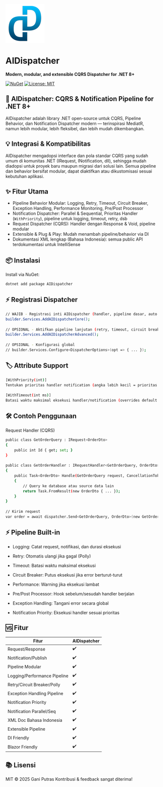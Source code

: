 ![AIDispatcher Logo](https://raw.githubusercontent.com/ganiputras/AIDispatcher/master/logo.png)

# AIDispatcher

**Modern, modular, and extensible CQRS Dispatcher for .NET 8+**

[![NuGet](https://img.shields.io/nuget/v/AIDispatcher.svg?style=flat-square)](https://www.nuget.org/packages/AIDispatcher)
[![License: MIT](https://img.shields.io/badge/license-MIT-blue.svg?style=flat-square)](https://github.com/ganiputras/AIDispatcher/blob/master/AIDispatcher/LICENSE.txt)


## 🚀 AIDispatcher: CQRS & Notification Pipeline for .NET 8+

AIDispatcher adalah library .NET open-source untuk CQRS, Pipeline Behavior, dan Notification Dispatcher modern — terinspirasi MediatR, namun lebih modular, lebih fleksibel, dan lebih mudah dikembangkan.

##  💡 Integrasi & Kompatibilitas
AIDispatcher mengadopsi interface dan pola standar CQRS yang sudah umum di komunitas .NET (IRequest, INotification, dll), sehingga mudah diadopsi untuk proyek baru maupun migrasi dari solusi lain.
Semua pipeline dan behavior bersifat modular, dapat diaktifkan atau dikustomisasi sesuai kebutuhan aplikasi.


## ✨ Fitur Utama

- Pipeline Behavior Modular: Logging, Retry, Timeout, Circuit Breaker, Exception Handling, Performance Monitoring, Pre/Post Processor
- Notification Dispatcher: Parallel & Sequential, Prioritas Handler (`WithPriority`), pipeline untuk logging, timeout, retry, dsb
- Request Dispatcher (CQRS): Handler dengan Response & Void, pipeline modular
- Extensible & Plug & Play: Mudah menambah pipeline/behavior via DI
- Dokumentasi XML lengkap (Bahasa Indonesia): semua public API terdokumentasi untuk IntelliSense

## 📦 Instalasi

Install via NuGet:

```sh
dotnet add package AIDispatcher
```

## ⚡ Registrasi Dispatcher
```sh
// WAJIB - Registrasi inti AIDispatcher (handler, pipeline dasar, auto scan)
builder.Services.AddAIDispatcherCore();

// OPSIONAL - Aktifkan pipeline lanjutan (retry, timeout, circuit breaker, dsb)
builder.Services.AddAIDispatcherAdvanced();

// OPSIONAL - Konfigurasi global
// builder.Services.Configure<DispatcherOptions>(opt => { ... });
```

##  🏷️ Attribute Support
```sh
[WithPriority(int)]
Tentukan prioritas handler notification (angka lebih kecil = prioritas lebih tinggi).

[WithTimeout(int ms)]
Batasi waktu maksimal eksekusi handler/notification (overrides default timeout).
```


 ## 🛠️ Contoh Penggunaan
Request Handler (CQRS)
```sh
public class GetOrderQuery : IRequest<OrderDto>
{
    public int Id { get; set; }
}

public class GetOrderHandler : IRequestHandler<GetOrderQuery, OrderDto>
{
    public Task<OrderDto> Handle(GetOrderQuery request, CancellationToken cancellationToken)
    {
        // Query ke database atau source data lain
        return Task.FromResult(new OrderDto { ... });
    }
}

// Kirim request
var order = await dispatcher.Send<GetOrderQuery, OrderDto>(new GetOrderQuery { Id = 1 });    
```




## ⚡ Pipeline Built-in

- Logging: Catat request, notifikasi, dan durasi eksekusi

- Retry: Otomatis ulangi jika gagal (Polly)

- Timeout: Batasi waktu maksimal eksekusi

- Circuit Breaker: Putus eksekusi jika error berturut-turut

- Performance: Warning jika eksekusi lambat

- Pre/Post Processor: Hook sebelum/sesudah handler berjalan

- Exception Handling: Tangani error secara global

- Notification Priority: Eksekusi handler sesuai prioritas

##  🆚 Fitur

| Fitur                        | AIDispatcher |
| ---------------------------- | ------------ |
| Request/Response             | ✔️           |
| Notification/Publish         | ✔️           |
| Pipeline Modular             | ✔️           |
| Logging/Performance Pipeline | ✔️           |
| Retry/Circuit Breaker/Polly  | ✔️           |
| Exception Handling Pipeline  | ✔️           |
| Notification Priority        | ✔️           |
| Notification Parallel/Seq    | ✔️           |
| XML Doc Bahasa Indonesia     | ✔️           |
| Extensible Pipeline          | ✔️           |
| DI Friendly                  | ✔️           |
| Blazor Friendly              | ✔️           |

  


##    📚 Lisensi
MIT © 2025 Gani Putras
Kontribusi & feedback sangat diterima!
